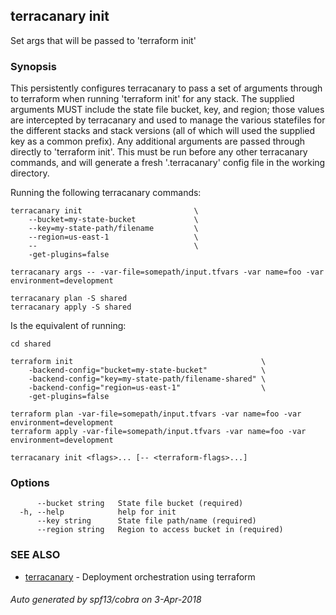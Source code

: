 ## terracanary init

Set args that will be passed to 'terraform init'

### Synopsis

This persistently configures terracanary to pass a set of arguments through to terraform when running 'terraform init' for any stack. The supplied arguments MUST include the state file bucket, key, and region; those values are intercepted by terracanary and used to manage the various statefiles for the different stacks and stack versions (all of which will used the supplied key as a common prefix). Any additional arguments are passed through directly to 'terraform init'. This must be run before any other terracanary commands, and will generate a fresh '.terracanary' config file in the working directory.

Running the following terracanary commands:

	terracanary init                         \
		--bucket=my-state-bucket             \
		--key=my-state-path/filename         \
		--region=us-east-1                   \
		--                                   \
		-get-plugins=false

	terracanary args -- -var-file=somepath/input.tfvars -var name=foo -var environment=development

	terracanary plan -S shared
	terracanary apply -S shared

Is the equivalent of running:

	cd shared

	terraform init                                          \
		-backend-config="bucket=my-state-bucket"            \
		-backend-config="key=my-state-path/filename-shared" \
		-backend-config="region=us-east-1"                  \
		-get-plugins=false

	terraform plan -var-file=somepath/input.tfvars -var name=foo -var environment=development
	terraform apply -var-file=somepath/input.tfvars -var name=foo -var environment=development

```
terracanary init <flags>... [-- <terraform-flags>...]
```

### Options

```
      --bucket string   State file bucket (required)
  -h, --help            help for init
      --key string      State file path/name (required)
      --region string   Region to access bucket in (required)
```

### SEE ALSO

* [terracanary](../README.md)	 - Deployment orchestration using terraform

###### Auto generated by spf13/cobra on 3-Apr-2018
